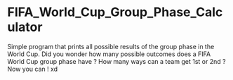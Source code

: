 # FIFA_World_Cup_Group_Phase_Calculator
Simple program that prints all possible results of the group phase in the World Cup.
Did you wonder how many possible outcomes does a FIFA World Cup group phase have ?
How many ways can a team get 1st or 2nd ? Now you can ! xd
